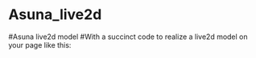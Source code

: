 # Asuna_live2d
#Asuna live2d model
#With a succinct code to realize a live2d model on your page like this:

<html class="windows desktop landscape"><head>
        <meta name="live2DWidget" charset="utf-8">
    <script type="text/javascript" charset="utf-8" async="" src="http://localhost:8088/lib/L2Dwidget.0.min.js"></script></head>
        <body>
        <script src="./lib/L2Dwidget.min.js"></script>
        <script>
            L2Dwidget.init({
                model:{jsonPath:"./assets/asuna_04.model.json"}
            });
        </script>
        

<div id="live2d-widget"><canvas id="live2dcanvas" width="300" height="600" style="position: absolute; opacity: 1.0;left:0px; bottom: -20px; z-index: 99999; pointer-events: none;"></canvas></div></body></html>
